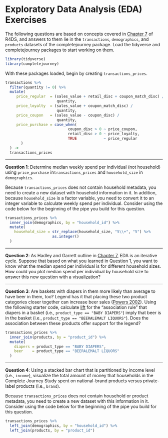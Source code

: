 Exploratory Data Analysis (EDA) Exercises
================

The following questions are based on concepts covered in
[Chapter 7](http://r4ds.had.co.nz/exploratory-data-analysis.html) of
R4DS, and answers to them lie in the `transactions`, `demographics`, and
`products` datasets of the completejourney package. Load the tidyverse
and completejourney packages to start working on them.

``` r
library(tidyverse)
library(completejourney)
```

With these packages loaded, begin by creating `transactions_prices`.

``` r
transactions %>% 
  filter(quantity != 0) %>%
  mutate(
     price_regular  = (sales_value + retail_disc + coupon_match_disc) /
                       quantity,
     price_loyalty  = (sales_value + coupon_match_disc) / 
                       quantity,
     price_coupon   = (sales_value - coupon_disc) / 
                       quantity,
     price_purchase = case_when(
                            coupon_disc > 0 ~ price_coupon, 
                            retail_disc > 0 ~ price_loyalty,
                            TRUE            ~ price_regular
       )
  ) -> 
  transactions_prices
```

-----

**Question 1**: Determine median weekly spend per individual (not
household) using `price_purchase` in`transactions_prices` and
`household_size` in `demographics`.

Because `transactions_prices` does not contain household metadata, you
need to create a new dataset with household information in it. In
addition, because `household_size` is a factor variable, you need to
convert it to an integer variable to calculate weekly spend per
individual. Consider using the code below for the beginning of the pipe
you build for this question.

``` r
transactions_prices %>%
  inner_join(demographics, by = "household_id") %>% 
  mutate(
    household_size = str_replace(household_size, "5\\+", "5") %>% 
                     as.integer()
  )
```

-----

**Question 2**: As Hadley and Garrett outline in
[Chapter 7](http://r4ds.had.co.nz/exploratory-data-analysis.html), EDA
is an iterative cycle. Suppose that based on what you learned in
Question 1, you want to know what the median spend per individual is for
different household sizes. How could you plot median spend per
individual by household size to answer this new question with a
visualization?

-----

**Question 3**: Are baskets with diapers in them more likely than
average to have beer in them, too? Legend has it that placing these two
product categories closer together can increase beer sales
([Powers 2002](https://www.theregister.co.uk/2006/08/15/beer_diapers/)).
Using the following starter code, calculate
[lift](https://en.wikipedia.org/wiki/Lift_\(data_mining\)) for the
“association rule” that diapers in a basket (i.e., `product_type ==
"BABY DIAPERS"`) imply that beer is in the basket (i.e., `product_type
== "BEERALEMALT LIQUORS"`). Does the association between these products
offer support for the legend?

``` r
transactions_prices %>% 
  inner_join(products, by = "product_id") %>% 
  mutate(
    diapers = product_type == "BABY DIAPERS", 
    beer    = product_type == "BEERALEMALT LIQUORS"
  )
```

-----

**Question 4**: Using a stacked bar chart that is partitioned by income
level (i.e., `income`), visualize the total amount of money that
households in the Complete Journey Study spent on national-brand
products versus private-label products (i.e., `brand`).

Because `transactions_prices` does not contain household or product
metadata, you need to create a new dataset with this information in it.
Consider using the code below for the beginning of the pipe you build
for this question.

``` r
transactions_prices %>% 
  left_join(demographics, by = "household_id") %>% 
  left_join(products, by = "product_id")
```
